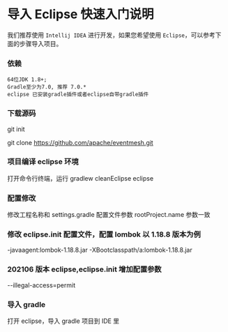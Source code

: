 # 导入 Eclipse 快速入门说明

我们推荐使用 `Intellij IDEA` 进行开发，如果您希望使用 `Eclipse`，可以参考下面的步骤导入项目。

### 依赖

```
64位JDK 1.8+;
Gradle至少为7.0, 推荐 7.0.*
eclipse 已安装gradle插件或者eclipse自带gradle插件
```

### 下载源码

git init

git clone <https://github.com/apache/eventmesh.git>

### 项目编译 eclipse 环境

打开命令行终端，运行 gradlew cleanEclipse eclipse

### 配置修改

修改工程名称和 settings.gradle 配置文件参数 rootProject.name 参数一致

### 修改 eclipse.init 配置文件，配置 lombok 以 1.18.8 版本为例

-javaagent:lombok-1.18.8.jar
-XBootclasspath/a:lombok-1.18.8.jar

### 202106 版本 eclipse,eclipse.init 增加配置参数

--illegal-access=permit

### 导入 gradle

打开 eclipse，导入 gradle 项目到 IDE 里